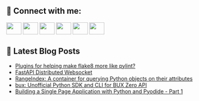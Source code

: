 ## 🔎 Connect with me:
[<img height="32" width="40" src="https://cdn.jsdelivr.net/npm/simple-icons@v5/icons/telegram.svg" />](https://t.me/bullbesh)
[<img height="32" width="40" src="https://cdn.jsdelivr.net/npm/simple-icons@v5/icons/vk.svg" />](https://vk.com/bullbesh)
[<img height="32" width="40" src="https://cdn.jsdelivr.net/npm/simple-icons@v5/icons/twitter.svg" />](https://twitter.com/bullbesh1)
[<img height="32" width="40" src="https://cdn.jsdelivr.net/npm/simple-icons@v5/icons/instagram.svg" />](https://www.instagram.com/bullbesh)
[<img height="32" width="40" src="https://cdn.jsdelivr.net/npm/simple-icons@v5/icons/reddit.svg" />](https://www.reddit.com/user/bullbesh)
[<img height="32" width="40" src="https://cdn.jsdelivr.net/npm/simple-icons@v5/icons/youtube.svg" />](https://www.youtube.com/channel/UCtfjRs6uzgq5mfm8S06WTcg)

## 📕 Latest Blog Posts
<!-- BLOG-POST-LIST:START -->
- [Plugins for helping make flake8 more like pylint?](https://www.reddit.com/r/Python/comments/vi8pij/plugins_for_helping_make_flake8_more_like_pylint/)
- [FastAPI Distributed Websocket](https://www.reddit.com/r/Python/comments/vi7jw2/fastapi_distributed_websocket/)
- [RangeIndex: A container for querying Python objects on their attributes](https://www.reddit.com/r/Python/comments/vi7jve/rangeindex_a_container_for_querying_python/)
- [bux: Unofficial Python SDK and CLI for BUX Zero API](https://www.reddit.com/r/Python/comments/vi7a7c/bux_unofficial_python_sdk_and_cli_for_bux_zero_api/)
- [Building a Single Page Application with Python and Pyodide - Part 1](https://www.reddit.com/r/Python/comments/vi6n9g/building_a_single_page_application_with_python/)
<!-- BLOG-POST-LIST:END -->
